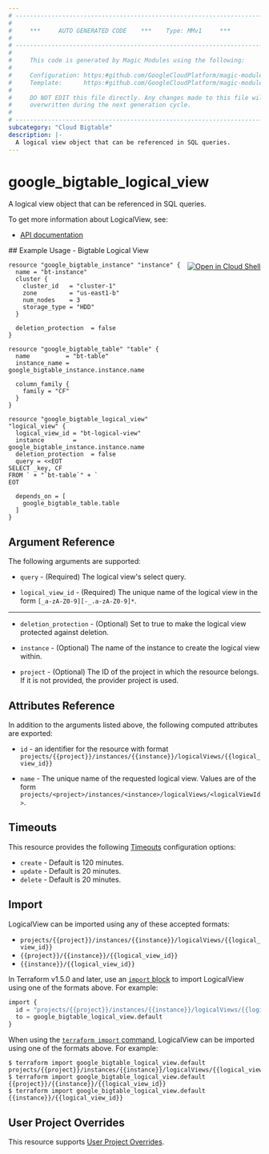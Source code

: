 ```yaml
---
# ----------------------------------------------------------------------------
#
#     ***     AUTO GENERATED CODE    ***    Type: MMv1     ***
#
# ----------------------------------------------------------------------------
#
#     This code is generated by Magic Modules using the following:
#
#     Configuration: https:#github.com/GoogleCloudPlatform/magic-modules/tree/main/mmv1/products/bigtable/LogicalView.yaml
#     Template:      https:#github.com/GoogleCloudPlatform/magic-modules/tree/main/mmv1/templates/terraform/resource.html.markdown.tmpl
#
#     DO NOT EDIT this file directly. Any changes made to this file will be
#     overwritten during the next generation cycle.
#
# ----------------------------------------------------------------------------
subcategory: "Cloud Bigtable"
description: |-
  A logical view object that can be referenced in SQL queries.
---
```


# google_bigtable_logical_view

A logical view object that can be referenced in SQL queries.


To get more information about LogicalView, see:

* [API documentation](https://cloud.google.com/bigtable/docs/reference/admin/rest/v2/projects.instances.logicalViews)

<div class = "oics-button" style="float: right; margin: 0 0 -15px">
  <a href="https://console.cloud.google.com/cloudshell/open?cloudshell_git_repo=https%3A%2F%2Fgithub.com%2Fterraform-google-modules%2Fdocs-examples.git&cloudshell_image=gcr.io%2Fcloudshell-images%2Fcloudshell%3Alatest&cloudshell_print=.%2Fmotd&cloudshell_tutorial=.%2Ftutorial.md&cloudshell_working_dir=bigtable_logical_view&open_in_editor=main.tf" target="_blank">
    <img alt="Open in Cloud Shell" src="//gstatic.com/cloudssh/images/open-btn.svg" style="max-height: 44px; margin: 32px auto; max-width: 100%;">
  </a>
</div>
## Example Usage - Bigtable Logical View


```hcl
resource "google_bigtable_instance" "instance" {
  name = "bt-instance"
  cluster {
    cluster_id   = "cluster-1"
    zone         = "us-east1-b"
    num_nodes    = 3
    storage_type = "HDD"
  }

  deletion_protection  = false
}

resource "google_bigtable_table" "table" {
  name          = "bt-table"
  instance_name = google_bigtable_instance.instance.name

  column_family {
	family = "CF"
  }
}

resource "google_bigtable_logical_view" "logical_view" {
  logical_view_id = "bt-logical-view"
  instance        = google_bigtable_instance.instance.name
  deletion_protection  = false
  query = <<EOT
SELECT _key, CF
FROM ` + "`bt-table`" + `
EOT

  depends_on = [
    google_bigtable_table.table
  ]
}
```

## Argument Reference

The following arguments are supported:


* `query` -
  (Required)
  The logical view's select query.

* `logical_view_id` -
  (Required)
  The unique name of the logical view in the form `[_a-zA-Z0-9][-_.a-zA-Z0-9]*`.


- - -


* `deletion_protection` -
  (Optional)
  Set to true to make the logical view protected against deletion.

* `instance` -
  (Optional)
  The name of the instance to create the logical view within.

* `project` - (Optional) The ID of the project in which the resource belongs.
    If it is not provided, the provider project is used.


## Attributes Reference

In addition to the arguments listed above, the following computed attributes are exported:

* `id` - an identifier for the resource with format `projects/{{project}}/instances/{{instance}}/logicalViews/{{logical_view_id}}`

* `name` -
  The unique name of the requested logical view. Values are of the form `projects/<project>/instances/<instance>/logicalViews/<logicalViewId>`.


## Timeouts

This resource provides the following
[Timeouts](https://developer.hashicorp.com/terraform/plugin/sdkv2/resources/retries-and-customizable-timeouts) configuration options:

- `create` - Default is 120 minutes.
- `update` - Default is 20 minutes.
- `delete` - Default is 20 minutes.

## Import


LogicalView can be imported using any of these accepted formats:

* `projects/{{project}}/instances/{{instance}}/logicalViews/{{logical_view_id}}`
* `{{project}}/{{instance}}/{{logical_view_id}}`
* `{{instance}}/{{logical_view_id}}`


In Terraform v1.5.0 and later, use an [`import` block](https://developer.hashicorp.com/terraform/language/import) to import LogicalView using one of the formats above. For example:

```tf
import {
  id = "projects/{{project}}/instances/{{instance}}/logicalViews/{{logical_view_id}}"
  to = google_bigtable_logical_view.default
}
```

When using the [`terraform import` command](https://developer.hashicorp.com/terraform/cli/commands/import), LogicalView can be imported using one of the formats above. For example:

```
$ terraform import google_bigtable_logical_view.default projects/{{project}}/instances/{{instance}}/logicalViews/{{logical_view_id}}
$ terraform import google_bigtable_logical_view.default {{project}}/{{instance}}/{{logical_view_id}}
$ terraform import google_bigtable_logical_view.default {{instance}}/{{logical_view_id}}
```

## User Project Overrides

This resource supports [User Project Overrides](https://registry.terraform.io/providers/hashicorp/google/latest/docs/guides/provider_reference#user_project_override).
